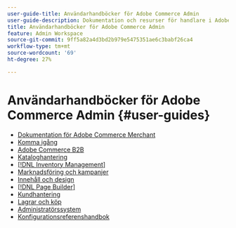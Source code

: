 ```yaml
---
user-guide-title: Användarhandböcker för Adobe Commerce Admin
user-guide-description: Dokumentation och resurser för handlare i Adobe Commerce och Magento Open Source som arbetar i Admin.
title: Användarhandböcker för Adobe Commerce Admin
feature: Admin Workspace
source-git-commit: 9ff5a82a4d3bd2b979e5475351ae6c3babf26ca4
workflow-type: tm+mt
source-wordcount: '69'
ht-degree: 27%

---
```


# Användarhandböcker för Adobe Commerce Admin {#user-guides}

- [Dokumentation för Adobe Commerce Merchant](home.md)
- [Komma igång](https://experienceleague.adobe.com/docs/commerce-admin/start/guide-overview.html)
- [Adobe Commerce B2B](https://experienceleague.adobe.com/docs/commerce-admin/b2b/guide-overview.html)
- [Kataloghantering](https://experienceleague.adobe.com/docs/commerce-admin/catalog/guide-overview.html)
- [[!DNL Inventory Management]](https://experienceleague.adobe.com/docs/commerce-admin/inventory/guide-overview.html)
- [Marknadsföring och kampanjer](https://experienceleague.adobe.com/docs/commerce-admin/marketing/guide-overview.html)
- [Innehåll och design](https://experienceleague.adobe.com/docs/commerce-admin/content-design/guide-overview.html)
- [[!DNL Page Builder]](https://experienceleague.adobe.com/docs/commerce-admin/page-builder/guide-overview.html)
- [Kundhantering](https://experienceleague.adobe.com/docs/commerce-admin/customers/guide-overview.html)
- [Lagrar och köp](https://experienceleague.adobe.com/docs/commerce-admin/stores-sales/guide-overview.html)
- [Administratörssystem](https://experienceleague.adobe.com/docs/commerce-admin/systems/guide-overview.html)
- [Konfigurationsreferenshandbok](https://experienceleague.adobe.com/docs/commerce-admin/config/guide-overview.html)
